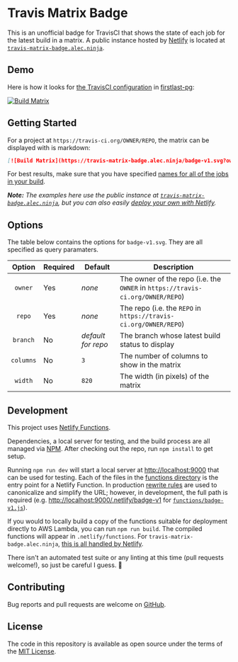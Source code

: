 # Travis Matrix Badge

This is an unofficial badge for TravisCI that shows the state of each job for the latest build in a matrix.
A public instance hosted by [Netlify](https://www.netlify.com) is located at [`travis-matrix-badge.alec.ninja`](https://travis-matrix-badge.alec.ninja).


## Demo

Here is how it looks for [the TravisCI configuration](https://github.com/alecdotninja/firstlast-pg/blob/master/.travis.yml) in [firstlast-pg](github.com/alecdotninja/firstlast-pg):

[![Build Matrix](https://travis-matrix-badge.alec.ninja/badge-v1.svg?owner=alecdotninja&repo=firstlast-pg&branch=master)](https://travis-ci.org/alecdotninja/firstlast-pg)


## Getting Started

For a project at `https://travis-ci.org/OWNER/REPO`, the matrix can be displayed with is markdown:
```markdown
[![Build Matrix](https://travis-matrix-badge.alec.ninja/badge-v1.svg?owner=OWNER&repo=REPO)](https://travis-ci.org/OWNER/REPO)
```

For best results, make sure that you have specified [names for all of the jobs in your build](https://docs.travis-ci.com/user/build-stages/#naming-your-jobs-within-build-stages).

_**Note:** The examples here use the public instance at [`travis-matrix-badge.alec.ninja`](https://travis-matrix-badge.alec.ninja), but you can also easily [deploy your own with Netlify](https://app.netlify.com/start/deploy?repository=https://github.com/alecdotninja/travis-matrix-badge)._


## Options

The table below contains the options for `badge-v1.svg`. They are all specified as query paramaters.

|   Option  | Required | Default            | Description                                                                    |
|:---------:|----------|--------------------|--------------------------------------------------------------------------------|
| `owner`   | Yes      | _none_             | The owner of the repo (i.e. the `OWNER` in `https://travis-ci.org/OWNER/REPO`) |
| `repo`    | Yes      | _none_             | The repo (i.e. the `REPO` in `https://travis-ci.org/OWNER/REPO`)               |
| `branch`  | No       | _default for repo_ | The branch whose latest build status to display                                |
| `columns` | No       | `3`                | The number of columns to show in the matrix                                    |
| `width`   | No       | `820`              | The width (in pixels) of the matrix                                            |


## Development

This project uses [Netlify Functions](https://www.netlify.com/products/functions/).

Dependencies, a local server for testing, and the build process are all managed via [NPM](https://www.npmjs.com/get-npm).
After checking out the repo, run `npm install` to get setup.

Running `npm run dev` will start a local server at [http://localhost:9000](http://localhost:9000) that can be used for testing.
Each of the files in the [functions directory](functions) is the entry point for a Netlify Function.
In production [rewrite rules](netlify.toml) are used to canonicalize and simplify the URL;
however, in development, the full path is required (e.g. [http://localhost:9000/.netlify/badge-v1](http://localhost:9000/.netlify/badge-v1) for [`functions/badge-v1.js`](functions/badge-v1.js)).

If you would to locally build a copy of the functions suitable for deployment directly to AWS Lambda, you can run `npm run build`. The compiled functions will appear in `.netlify/functions`. For `travis-matrix-badge.alec.ninja`, [this is all handled by Netlify](netlify.toml).

There isn't an automated test suite or any linting at this time (pull requests welcome!), so just be careful I guess. 🙈


## Contributing

Bug reports and pull requests are welcome on [GitHub](https://github.com/alecdotninja/travis-matrix-badge).


## License

The code in this repository is available as open source under the terms of the [MIT License](http://opensource.org/licenses/MIT).
